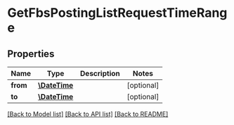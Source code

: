 # GetFbsPostingListRequestTimeRange

## Properties
Name | Type | Description | Notes
------------ | ------------- | ------------- | -------------
**from** | [**\DateTime**](\DateTime.md) |  | [optional] 
**to** | [**\DateTime**](\DateTime.md) |  | [optional] 

[[Back to Model list]](../README.md#documentation-for-models) [[Back to API list]](../README.md#documentation-for-api-endpoints) [[Back to README]](../README.md)


